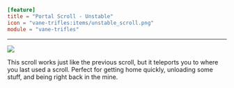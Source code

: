 ```toml
[feature]
title = "Portal Scroll - Unstable"
icon = "vane-trifles:items/unstable_scroll.png"
module = "vane-trifles"
```
---
![](images/portal_scroll_unstable.png)

This scroll works just like the previous scroll, but it teleports you to where you last used a scroll. Perfect for getting home quickly, unloading some stuff, and being right back in the mine.
